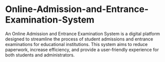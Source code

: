# Online-Admission-and-Entrance-Examination-System
An Online Admission and Entrance Examination System is a digital platform designed to streamline the process of student admissions and entrance examinations for educational institutions. This system aims to reduce paperwork, increase efficiency, and provide a user-friendly experience for both students and administrators.
